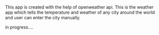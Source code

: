 This app is created with the help of openweather api.
This is the weather app which tells the temperature and weather of any city around the world
and user can enter the city manually.

in progress....
